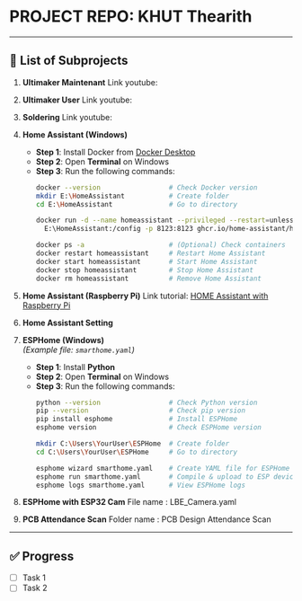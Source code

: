 # PROJECT REPO: KHUT Thearith

---

## 📂 List of Subprojects

1. **Ultimaker Maintenant** Link youtube: 

2. **Ultimaker User** Link youtube: 

3. **Soldering** Link youtube:

4. **Home Assistant (Windows)**
   - **Step 1**: Install Docker from [Docker Desktop](https://www.docker.com/products/docker-desktop)  
   - **Step 2**: Open **Terminal** on Windows  
   - **Step 3**: Run the following commands:
     ```bash
     docker --version                 # Check Docker version
     mkdir E:\HomeAssistant           # Create folder
     cd E:\HomeAssistant              # Go to directory
     
     docker run -d --name homeassistant --privileged --restart=unless-stopped -e TZ=Asia/Phnom_Penh -v \
       E:\HomeAssistant:/config -p 8123:8123 ghcr.io/home-assistant/home-assistant:stable

     docker ps -a                     # (Optional) Check containers
     docker restart homeassistant     # Restart Home Assistant
     docker start homeassistant       # Start Home Assistant
     docker stop homeassistant        # Stop Home Assistant
     docker rm homeassistant          # Remove Home Assistant
     ```
5. **Home Assistant (Raspberry Pi)** Link tutorial: [HOME Assistant with Raspberry Pi](https://www.home-assistant.io/installation/raspberrypi)
6. **Home Assistant Setting**


7. **ESPHome (Windows)**  
   *(Example file: `smarthome.yaml`)*  
   - **Step 1**: Install **Python**  
   - **Step 2**: Open **Terminal** on Windows  
   - **Step 3**: Run the following commands:
     ```bash
     python --version                 # Check Python version
     pip --version                    # Check pip version
     pip install esphome              # Install ESPHome
     esphome version                  # Check ESPHome version
     
     mkdir C:\Users\YourUser\ESPHome  # Create folder
     cd C:\Users\YourUser\ESPHome     # Go to directory

     esphome wizard smarthome.yaml    # Create YAML file for ESPHome
     esphome run smarthome.yaml       # Compile & upload to ESP device
     esphome logs smarthome.yaml      # View ESPHome logs
     ```
8. **ESPHome with ESP32 Cam** File name : LBE_Camera.yaml
9. **PCB Attendance Scan** Folder name : PCB Design Attendance Scan

---

## ✅ Progress

- [ ] Task 1  
- [ ] Task 2  

